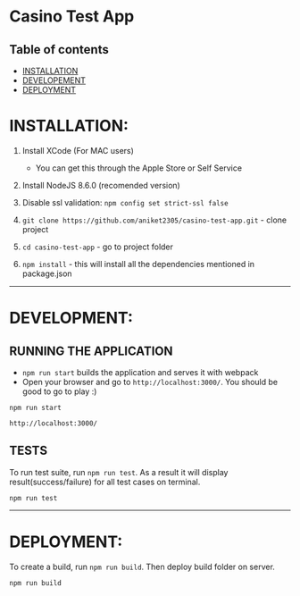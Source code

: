 # Casino Test App

## Table of contents
- [INSTALLATION](#installation)
- [DEVELOPEMENT](#development)
- [DEPLOYMENT](#deployment)


# INSTALLATION:

1. Install XCode (For MAC users)
    - You can get this through the Apple Store or Self Service

2. Install NodeJS 8.6.0 (recomended version)

4. Disable ssl validation: `npm config set strict-ssl false`

5. `git clone https://github.com/aniket2305/casino-test-app.git` - clone project

6. `cd casino-test-app` - go to project folder

7. `npm install` - this will install all the dependencies mentioned in package.json

***

# DEVELOPMENT:

## RUNNING THE APPLICATION

- `npm run start` builds the application and serves it with webpack
- Open your browser and go to `http://localhost:3000/`. You should be good to go to play :)

```
npm run start

http://localhost:3000/
```

## TESTS

To run test suite, run `npm run test`. As a result it will display result(success/failure) for all test cases on terminal.

```
npm run test
```

***

# DEPLOYMENT:

To create a build, run `npm run build`. Then deploy build folder on server.

```
npm run build
```